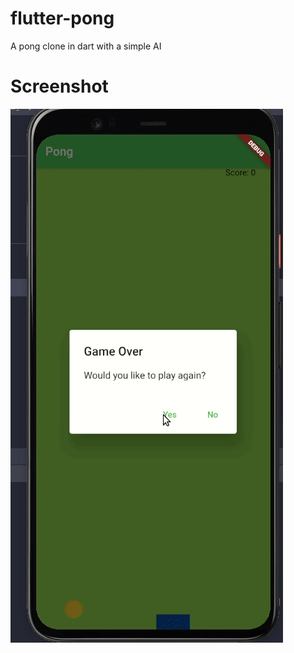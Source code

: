 # flutter-pong
A pong clone in dart with a simple AI

# Screenshot

![pong](https://github.com/marcioalexbarbosa/flutter-pong/blob/main/pong.gif "Pong")
